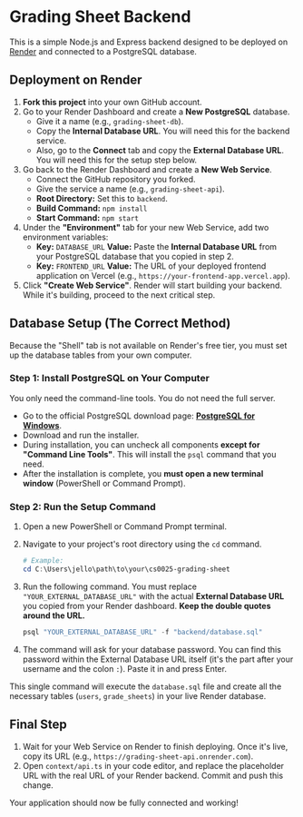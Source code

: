 # Grading Sheet Backend

This is a simple Node.js and Express backend designed to be deployed on [Render](https://render.com) and connected to a PostgreSQL database.

## Deployment on Render

1.  **Fork this project** into your own GitHub account.
2.  Go to your Render Dashboard and create a **New PostgreSQL** database.
    *   Give it a name (e.g., `grading-sheet-db`).
    *   Copy the **Internal Database URL**. You will need this for the backend service.
    *   Also, go to the **Connect** tab and copy the **External Database URL**. You will need this for the setup step below.
3.  Go back to the Render Dashboard and create a **New Web Service**.
    *   Connect the GitHub repository you forked.
    *   Give the service a name (e.g., `grading-sheet-api`).
    *   **Root Directory:** Set this to `backend`.
    *   **Build Command:** `npm install`
    *   **Start Command:** `npm start`
4.  Under the **"Environment"** tab for your new Web Service, add two environment variables:
    *   **Key:** `DATABASE_URL`
      **Value:** Paste the **Internal Database URL** from your PostgreSQL database that you copied in step 2.
    *   **Key:** `FRONTEND_URL`
      **Value:** The URL of your deployed frontend application on Vercel (e.g., `https://your-frontend-app.vercel.app`).
5.  Click **"Create Web Service"**. Render will start building your backend. While it's building, proceed to the next critical step.

## Database Setup (The Correct Method)

Because the "Shell" tab is not available on Render's free tier, you must set up the database tables from your own computer.

### Step 1: Install PostgreSQL on Your Computer

You only need the command-line tools. You do not need the full server.
*   Go to the official PostgreSQL download page: [**PostgreSQL for Windows**](https://www.enterprisedb.com/downloads/postgres-postgresql-downloads).
*   Download and run the installer.
*   During installation, you can uncheck all components **except for "Command Line Tools"**. This will install the `psql` command that you need.
*   After the installation is complete, you **must open a new terminal window** (PowerShell or Command Prompt).

### Step 2: Run the Setup Command

1.  Open a new PowerShell or Command Prompt terminal.
2.  Navigate to your project's root directory using the `cd` command.
    ```powershell
    # Example:
    cd C:\Users\jello\path\to\your\cs0025-grading-sheet
    ```
3.  Run the following command. You must replace `"YOUR_EXTERNAL_DATABASE_URL"` with the actual **External Database URL** you copied from your Render dashboard. **Keep the double quotes around the URL.**

    ```powershell
    psql "YOUR_EXTERNAL_DATABASE_URL" -f "backend/database.sql"
    ```
4.  The command will ask for your database password. You can find this password within the External Database URL itself (it's the part after your username and the colon `:`). Paste it in and press Enter.

This single command will execute the `database.sql` file and create all the necessary tables (`users`, `grade_sheets`) in your live Render database.

## Final Step

1.  Wait for your Web Service on Render to finish deploying. Once it's live, copy its URL (e.g., `https://grading-sheet-api.onrender.com`).
2.  Open `context/api.ts` in your code editor, and replace the placeholder URL with the real URL of your Render backend. Commit and push this change.

Your application should now be fully connected and working!
